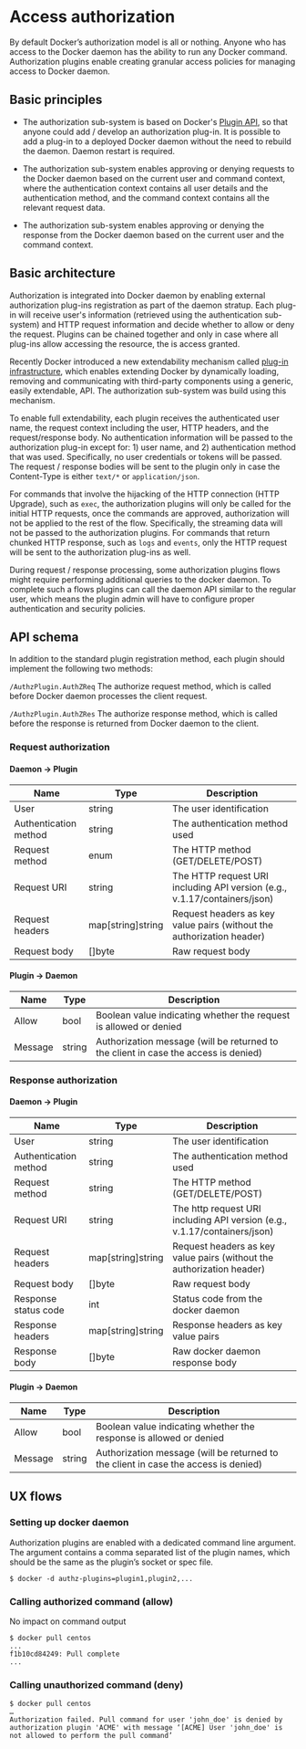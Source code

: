 <!--[metadata]>
+++
title = "Access authorization plugin"
description = "How to create authorization plugins to manage access control to your Docker daemon."
keywords = ["security, authorization, authentication, docker, documentation, plugin, extend"]
[menu.main]
parent = "mn_extend"
weight = -1
+++
<![end-metadata]-->


# Access authorization

By default Docker’s authorization model is all or nothing. Anyone who has access to the Docker daemon has the ability to run any Docker command. Authorization plugins enable creating granular access policies for managing access to Docker daemon. 

## Basic principles

* The authorization sub-system is based on Docker's [Plugin API](http://docs.docker.com/engine/extend/plugin_api), so that anyone could add / develop an authorization plug-in. It is possible to add a plug-in to a deployed Docker daemon without the need to rebuild the daemon. Daemon restart is required.

* The authorization sub-system enables approving or denying requests to the Docker daemon based on the current user and command context, where the authentication context contains all user details and the authentication method, and the command context contains all the relevant request data.

* The authorization sub-system enables approving or denying the response from the Docker daemon based on the current user and the command context.

## Basic architecture

Authorization is integrated into Docker daemon by enabling external authorization plug-ins registration as part of the daemon stratup. Each plug-in will receive user's information (retrieved using the authentication sub-system) and HTTP request information and decide whether to allow or deny the request. Plugins can be chained together and only in case where all plug-ins allow accessing the resource, the is access granted. 

Recently Docker introduced a new extendability mechanism called [plug-in infrastructure](http://docs.docker.com/engine/extend/plugin_api), which enables extending Docker by dynamically loading, removing and communicating with third-party components using a generic, easily extendable, API. The authorization sub-system was build using this mechanism. 

To enable full extendability, each plugin receives the authenticated user name, the request context including the user, HTTP headers, and the request/response body. No authentication information will be passed to the authorization plug-in except for: 1) user name, and  2) authentication method that was used. Specifically, no user credentials or tokens will be passed. The request / response bodies will be sent to the plugin only in case the Content-Type is either `text/*` or `application/json`.

For commands that involve the hijacking of the HTTP connection (HTTP Upgrade), such as `exec`, the authorization plugins will only be called for the initial HTTP requests, once the commands are approved, authorization will not be applied to the rest of the flow. Specifically, the streaming data will not be passed to the authorization plugins. For commands that return chunked HTTP response, such as `logs` and `events`, only the HTTP request will be sent to the authorization plug-ins as well. 

During request / response processing, some authorization plugins flows might require performing additional queries to the docker daemon. To complete such a flows plugins can call the daemon API similar to the regular user, which means the plugin admin will have to configure proper authentication and security policies.

## API schema

In addition to the standard plugin registration method, each plugin should implement the following two methods:

`/AuthzPlugin.AuthZReq` The authorize request method, which is called before Docker daemon processes the client request. 

`/AuthzPlugin.AuthZRes` The authorize response method, which is called before the response is returned from Docker daemon to the client. 


### Request authorization 
#### Daemon -> Plugin

Name                   | Type              | Description
-----------------------|-------------------|-------------------------------------------------------
User                   | string            | The user identification
Authentication method  | string            | The authentication method used
Request method         | enum              | The HTTP method (GET/DELETE/POST)
Request URI            | string            | The HTTP request URI including API version (e.g., v.1.17/containers/json)
Request headers        | map[string]string | Request headers as key value pairs (without the authorization header)
Request body           | []byte            | Raw request body


#### Plugin -> Daemon

Name    | Type   | Description
--------|--------|----------------------------------------------------------------------------------
Allow   | bool   | Boolean value indicating whether the request is allowed or denied
Message | string | Authorization message (will be returned to the client in case the access is denied)

### Response authorization 
#### Daemon -> Plugin


Name                    | Type              | Description
----------------------- |------------------ |----------------------------------------------------
User                    | string            | The user identification
Authentication method   | string            | The authentication method used
Request method          | string            | The HTTP method (GET/DELETE/POST)
Request URI             | string            | The http request URI including API version (e.g., v.1.17/containers/json)
Request headers         | map[string]string | Request headers as key value pairs (without the authorization header)
Request body            | []byte            | Raw request body
Response status code    | int               | Status code from the docker daemon
Response headers        | map[string]string | Response headers as key value pairs
Response body           | []byte            | Raw docker daemon response body


#### Plugin -> Daemon

Name    | Type   | Description
--------|--------|----------------------------------------------------------------------------------
Allow   | bool   | Boolean value indicating whether the response is allowed or denied
Message | string | Authorization message (will be returned to the client in case the access is denied)

## UX flows

### Setting up docker daemon 

Authorization plugins are enabled with a dedicated command line argument. The argument contains a comma separated list of the plugin names, which should be the same as the plugin’s socket or spec file. 
```
$ docker -d authz-plugins=plugin1,plugin2,...
```

### Calling authorized command (allow)

No impact on command output
```
$ docker pull centos
...
f1b10cd84249: Pull complete 
...
```

### Calling unauthorized command (deny)

```
$ docker pull centos
…
Authorization failed. Pull command for user 'john_doe' is denied by authorization plugin 'ACME' with message ‘[ACME] User 'john_doe' is not allowed to perform the pull command’
```




